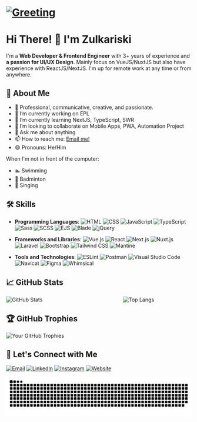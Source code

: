 # [![Greeting](https://readme-typing-svg.herokuapp.com?font=Righteous&size=35&width=1000&height=70&duration=4000&vCenter=true&lines=🙋+Welcome+to+my+Github+profile!+;I'm+a+Web+Developer+🙴+Frontend+Engineer+👨‍💻+)](https://git.io/typing-svg)

# **Hi There! 👋 I'm Zulkariski** 
I'm a **Web Developer & Frontend Engineer** with 3+ years of experience and **a passion for UI/UX Design**. Mainly focus on VueJS/NuxtJS but also have experience with ReactJS/NextJS. I'm up for remote work at any time or from anywhere.

## 🚀 About Me

- 💁 Professional, communicative, creative, and passionate.
- 🔭 I’m currently working on EPL
- 🌱 I’m currently learning NextJS, TypeScript, SWR 
- 👯 I’m looking to collaborate on Mobile Apps, PWA, Automation Project
- 💬 Ask me about anything
- 📫 How to reach me: <a href="mailto:mzulkariski@gmail.com">Email me!</a>  </br>
- 😄 Pronouns: He/Him

When I'm not in front of the computer:
- 🏊 Swimming
- 🏸 Badminton
- 🎤 Singing

## 🛠️ Skills

- **Programming Languages**:
![HTML](https://img.shields.io/badge/HTML-239120?style=flat&logo=html5&logoColor=white)
![CSS](https://img.shields.io/badge/CSS-239120?style=flat&logo=css3&logoColor=white)
![JavaScript](https://img.shields.io/badge/JavaScript-239120?style=flat&logo=javascript&logoColor=white)
![TypeScript](https://img.shields.io/badge/TypeScript-239120?style=flat&logo=typescript&logoColor=white)
![Sass](https://img.shields.io/badge/Sass-239120?style=flat&logo=sass&logoColor=white)
![SCSS](https://img.shields.io/badge/SCSS-239120?style=flat&logo=sass&logoColor=white)
![EJS](https://img.shields.io/badge/EJS-239120?style=flat&logo=ejs&logoColor=white)
![Blade](https://img.shields.io/badge/Blade-239120?style=flat&logo=blade&logoColor=white)
![jQuery](https://img.shields.io/badge/jQuery-239120?style=flat&logo=jquery&logoColor=white)

- **Frameworks and Libraries**: 
![Vue.js](https://img.shields.io/badge/Vue.js-35495E?style=flat&logo=vue.js&logoColor=4FC08D)
![React](https://img.shields.io/badge/React-20232A?style=flat&logo=react&logoColor=61DAFB)
![Next.js](https://img.shields.io/badge/Next.js-000000?style=flat&logo=nextdotjs&logoColor=white)
![Nuxt.js](https://img.shields.io/badge/Nuxt.js-00DC82?style=flat&logo=nuxtdotjs&logoColor=white)
![Laravel](https://img.shields.io/badge/Laravel-FF2D20?style=flat&logo=laravel&logoColor=white)
![Bootstrap](https://img.shields.io/badge/Bootstrap-563D7C?style=flat&logo=bootstrap&logoColor=white)
![Tailwind CSS](https://img.shields.io/badge/Tailwind_CSS-38B2AC?style=flat&logo=tailwind-css&logoColor=white)
![Mantine](https://img.shields.io/badge/Mantine-001833?style=flat&logo=mantine&logoColor=00A5D7)

- **Tools and Technologies**: 
![ESLint](https://img.shields.io/badge/ESLint-4B32C3?style=flat&logo=eslint&logoColor=white)
![Postman](https://img.shields.io/badge/Postman-FF6C37?style=flat&logo=postman&logoColor=white)
![Visual Studio Code](https://img.shields.io/badge/Visual_Studio_Code-0078d7?style=flat&logo=visual%20studio%20code&logoColor=white)
![Navicat](https://img.shields.io/badge/Navicat-13BEF9?style=flat&logo=navicat&logoColor=white)
![Figma](https://img.shields.io/badge/Figma-F24E1E?style=flat&logo=figma&logoColor=white)
![Whimsical](https://img.shields.io/badge/Whimsical-FF4D00?style=flat&logo=whimsical&logoColor=white)

## 📈 GitHub Stats

<div style="display: flex; justify-content: space-between;">
  <image src="https://github-readme-stats.vercel.app/api?username=zulkamaula&show_icons=true&theme=onedark" alt="GitHub Stats" style="width: 49%;" />
  <image src="https://github-readme-stats.vercel.app/api/top-langs/?username=zulkamaula&layout=compact&theme=onedark" alt="Top Langs" style="width: 37%;" />
</div>

## 🏆 GitHub Trophies

![Your GitHub Trophies](https://github-profile-trophy.vercel.app/?username=zulkamaula&theme=onedark)

## 🔗 Let's Connect with Me

[![Email](https://img.shields.io/badge/Email-Contact-blue?logo=gmail&logoColor=white)](mailto:mzulkariski@gmail.com)  [![LinkedIn](https://img.shields.io/badge/LinkedIn-Profile-blue?logo=linkedin&logoColor=white)](https://www.linkedin.com/in/zulkamaula)  [![Instagram](https://img.shields.io/badge/Instagram-Profile-E4405F?logo=instagram&logoColor=white)](https://www.instagram.com/zulkamaula_)  [![Website](https://img.shields.io/badge/Website-Visit-blue?logo=google-chrome&logoColor=white)](https://zulkaport.netlify.app)

<picture>
  <source media="(prefers-color-scheme: dark)" srcset="https://raw.githubusercontent.com/zulkamaula/zulkamaula/output/github-contribution-grid-snake-dark.svg">
  <source media="(prefers-color-scheme: light)" srcset="https://raw.githubusercontent.com/zulkamaula/zulkamaula/output/github-contribution-grid-snake.svg">
  <img alt="github contribution grid snake animation" src="https://raw.githubusercontent.com/zulkamaula/zulkamaula/output/github-contribution-grid-snake.svg">
</picture>
